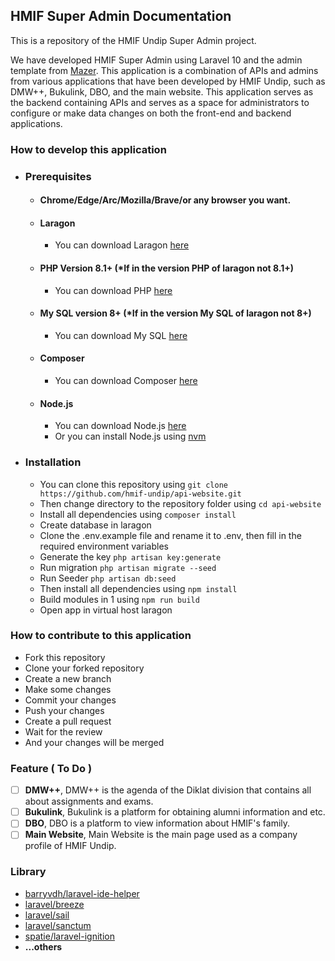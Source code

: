 ## HMIF Super Admin Documentation

<p>This is a repository of the HMIF Undip Super Admin project.</p>
We have developed HMIF Super Admin using Laravel 10 and the admin template from <a href="https://github.com/zuramai/laravel-mazer">Mazer</a>. This application is a combination of APIs and admins from various applications that have been developed by HMIF Undip, such as DMW++, Bukulink, DBO, and the main website. This application serves as the backend containing APIs and serves as a space for administrators to configure or make data changes on both the front-end and backend applications.

### How to develop this application

- ### Prerequisites

  - #### Chrome/Edge/Arc/Mozilla/Brave/or any browser you want.
  - #### Laragon
    - You can download Laragon [here](https://laragon.org/download/)
  - #### PHP Version 8.1+ (*If in the version PHP of laragon not 8.1+)
    - You can download PHP [here](https://windows.php.net/download#php-8.1)
  - #### My SQL version 8+ (*If in the version My SQL of laragon not 8+)
    - You can download My SQL [here](https://www.mysql.com/downloads/)
  - #### Composer
    - You can download Composer [here](https://getcomposer.org/download/)
  - #### Node.js
    - You can download Node.js [here](https://nodejs.org/en/download/)
    - Or you can install Node.js using [nvm](https://github.com/nvm-sh/nvm)

- ### Installation
  - You can clone this repository using `git clone https://github.com/hmif-undip/api-website.git`
  - Then change directory to the repository folder using `cd api-website`
  - Install all dependencies using `composer install`
  - Create database in laragon
  - Clone the .env.example file and rename it to .env, then fill in the required environment variables
  - Generate the key `php artisan key:generate`
  - Run migration `php artisan migrate --seed`
  - Run Seeder `php artisan db:seed`
  - Then install all dependencies using `npm install`
  - Build modules in 1 using `npm run build`
  - Open app in virtual host laragon

### How to contribute to this application

- Fork this repository
- Clone your forked repository
- Create a new branch
- Make some changes
- Commit your changes
- Push your changes
- Create a pull request
- Wait for the review
- And your changes will be merged

### Feature ( To Do )

- [ ] **DMW++**, DMW++ is the agenda of the Diklat division that contains all about assignments and exams.
- [ ] **Bukulink**, Bukulink is a platform for obtaining alumni information and etc.
- [ ] **DBO**, DBO is a platform to view information about HMIF's family.
- [ ] **Main Website**, Main Website is the main page used as a company profile of HMIF Undip.

### Library

- [barryvdh/laravel-ide-helper](https://ui.shadcn.com/)
- [laravel/breeze](https://next-auth.js.org/)
- [laravel/sail](https://github.com/emilkowalski/vaul)
- [laravel/sanctum](https://axios-http.com/)
- [spatie/laravel-ignition](https://www.react-hook-form.com/)
- **...others**
